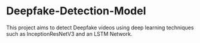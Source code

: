 # Deepfake-Detection-Model
This project aims to detect Deepfake videos using deep learning techniques such as InceptionResNetV3 and an LSTM Network.
